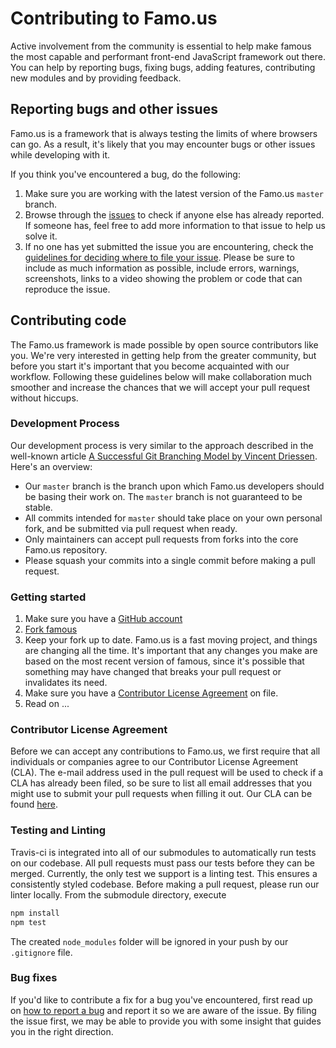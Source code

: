 # Contributing to Famo.us

Active involvement from the community is essential to help make famous the most
capable and performant front-end JavaScript framework out there. You can help by
reporting bugs, fixing bugs, adding features, contributing new modules and by
providing feedback.


## Reporting bugs and other issues

Famo.us is a framework that is always testing the limits of where browsers can go. As a result, it's likely that you may encounter bugs or other issues while developing with it.

If you think you've encountered a bug, do the following:

1. Make sure you are working with the latest version of the Famo.us `master` branch.
2. Browse through the [issues](#issues) to check if
   anyone else has already reported. If someone has, feel free to add more
   information to that issue to help us solve it.
3. If no one has yet submitted the issue you are encountering, check the
   [guidelines for deciding where to file your issue](#issues). Please be sure
   to include as much information as possible, include errors, warnings,
   screenshots, links to a video showing the problem or code that can reproduce
   the issue.


## Contributing code

The Famo.us framework is made possible by open source
contributors like you. We're very interested in getting help from the greater
community, but before you start it's important that you become acquainted with
our workflow. Following these guidelines below will make collaboration much
smoother and increase the chances that we will accept your pull request without
hiccups.


### Development Process

Our development process is very similar to the approach
described in the well-known article [A Successful Git Branching Model by Vincent
Driessen][git-branching-model]. Here's an overview:

* Our `master` branch is the branch upon which 
  Famo.us developers should be basing their work on. The `master` branch is not guaranteed to be stable.
* All commits intended for `master` should take place on your own personal
  fork, and be submitted via pull request when ready.
* Only maintainers can accept pull requests from forks into the core Famo.us
  repository.
* Please squash your commits into a single commit before making a pull request.

### Getting started

1. Make sure you have a [GitHub account](https://github.com/signup/free)
2. [Fork famous][fork-famous]
3. Keep your fork up to date. Famo.us is a fast moving project, and things are
   changing all the time. It's important that any changes you make are based on
   the most recent version of famous, since it's possible that something may
   have changed that breaks your pull request or invalidates its need.
4. Make sure you have a [Contributor License Agreement][cla] on file.
5. Read on ...


### Contributor License Agreement

Before we can accept any contributions to Famo.us, we first require that all
individuals or companies agree to our Contributor License Agreement (CLA). The e-mail
address used in the pull request will be used to check if a CLA has already been
filed, so be sure to list all email addresses that you might use to submit your
pull requests when filling it out. Our CLA can be found [here][cla].

### Testing and Linting

Travis-ci is integrated into all of our submodules to automatically run tests on our codebase. All pull requests must pass our tests before they can be merged. Currently, the only test we support is a linting test. This ensures a consistently styled codebase. Before making a pull request, please run our linter locally. From the submodule directory, execute

```js
npm install
npm test
```
The created `node_modules` folder will be ignored in your push by our `.gitignore` file.

### Bug fixes

If you'd like to contribute a fix for a bug you've encountered, first read up on
[how to report a bug](#reporting-bugs-and-other-issues) and report it so we are
aware of the issue. By filing the issue first, we may be able to provide you
with some insight that guides you in the right direction.

[famous-issues]: https://github.com/famous/famous/issues

[famous]: https://github.com/famous/famous
[git-branching-model]: http://nvie.com/posts/a-successful-git-branching-model/
[semver]: http://semver.org/
[fork-famous]: https://github.com/Famous/famous/fork
[unix-principles]: http://www.faqs.org/docs/artu/ch01s06.html
[esr]: http://www.catb.org/esr/
[taoup]: http://www.catb.org/esr/writings/taoup/
[modifying-ojects-considered-bad]: http://perfectionkills.com/whats-wrong-with-extending-the-dom/
[cla]: http://famo.us/cla

